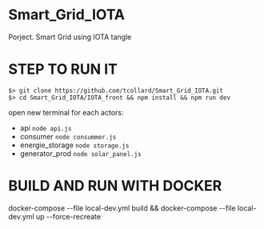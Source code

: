 # Smart_Grid_IOTA
Porject. Smart Grid using IOTA tangle

# STEP TO RUN IT
```
$> git clone https://github.com/tcollard/Smart_Grid_IOTA.git
$> cd Smart_Grid_IOTA/IOTA_front && npm install && npm run dev
```
open new terminal for each actors:
- api `node api.js`
- consumer `node consummer.js`
- energie_storage `node storage.js`
- generator_prod `node solar_panel.js`

# BUILD AND RUN WITH DOCKER
docker-compose --file local-dev.yml build && docker-compose --file local-dev.yml up --force-recreate
